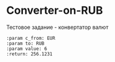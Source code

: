 # Converter-on-RUB
Тестовое задание - конвертатор валют


``` 
:param c_from: EUR
:param to: RUB
:param value: 6
:return: 256.1231
```